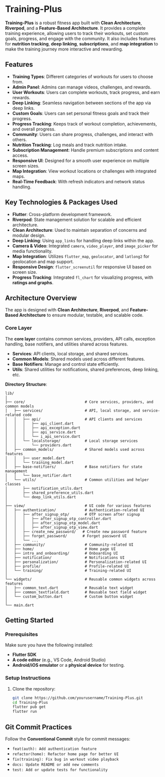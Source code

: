 # Training-Plus

**Training-Plus** is a robust fitness app built with **Clean Architecture**, **Riverpod**, and a **Feature-Based Architecture**. It provides a complete training experience, allowing users to track their workouts, set custom goals, progress, and engage with the community. It also includes features for **nutrition tracking**, **deep linking**, **subscriptions**, and **map integration** to make the training journey more interactive and rewarding.

## Features

- **Training Types**: Different categories of workouts for users to choose from.
- **Admin Panel**: Admins can manage videos, challenges, and rewards.
- **User Workouts**: Users can complete workouts, track progress, and earn rewards.
- **Deep Linking**: Seamless navigation between sections of the app via deep links.
- **Custom Goals**: Users can set personal fitness goals and track their progress.
- **Progress Tracking**: Keeps track of workout completion, achievements, and overall progress.
- **Community**: Users can share progress, challenges, and interact with others.
- **Nutrition Tracking**: Log meals and track nutrition intake.
- **Subscription Management**: Handle premium subscriptions and content access.
- **Responsive UI**: Designed for a smooth user experience on multiple screen sizes.
- **Map Integration**: View workout locations or challenges with integrated maps.
- **Real-Time Feedback**: With refresh indicators and network status handling.

## Key Technologies & Packages Used

- **Flutter**: Cross-platform development framework.
- **Riverpod**: State management solution for scalable and efficient architecture.
- **Clean Architecture**: Used to maintain separation of concerns and modular design.
- **Deep Linking**: Using `app_links` for handling deep links within the app.
- **Camera & Video**: Integrated `camera`, `video_player`, and `image_picker` for media functionality.
- **Map Integration**: Utilizes `flutter_map`, `geolocator`, and `latlong2` for geolocation and map support.
- **Responsive Design**: `flutter_screenutil` for responsive UI based on screen size.
- **Progress Tracking**: Integrated `fl_chart` for visualizing progress, with **ratings and graphs**.

## Architecture Overview

The app is designed with **Clean Architecture**, **Riverpod**, and **Feature-Based Architecture** to ensure modular, testable, and scalable code.

### Core Layer
The **core layer** contains common services, providers, API calls, exception handling, base notifiers, and utilities shared across features.

- **Services**: API clients, local storage, and shared services.
- **Common Models**: Shared models used across different features.
- **Base Notifiers**: Manage and control state efficiently.
- **Utils**: Shared utilities for notifications, shared preferences, deep linking, etc.

**Directory Structure**:

```plaintext
lib/
│
├── core/                           # Core services, providers, and common models
│   ├── services/                   # API, local storage, and service-related code
│   │   ├── api/                    # API clients and services
│   │   │   ├── api_client.dart
│   │   │   ├── api_exception.dart
│   │   │   ├── api_service.dart
│   │   │   └── i_api_service.dart
│   │   └── localstorage/           # Local storage services
│   │       └── providers.dart
│   ├── common_models/              # Shared models used across features
│   │   ├── user_model.dart
│   │   └── training_model.dart
│   ├── base-notifiers/             # Base notifiers for state management
│   │   └── base_notifier.dart
│   └── utils/                      # Common utilities and helper classes
│       ├── notification_utils.dart
│       ├── shared_preference_utils.dart
│       └── deep_link_utils.dart
│
├── view/                           # UI code for various features
│   ├── authentication/             # Authentication-related UI
│   │   ├── after_signup_otp/       # OTP screen after signup
│   │   │   ├── after_signup_otp_controller.dart
│   │   │   ├── after_signup_otp_model.dart
│   │   │   ├── after_signup_otp_view.dart
│   │   ├── create_new_password/   # Create new password feature
│   │   ├── forget_password/       # Forget password UI
│   │   └── ...
│   ├── community/                  # Community-related UI
│   ├── home/                       # Home page UI
│   ├── intro_and_onboarding/       # Onboarding UI
│   ├── notification/               # Notifications UI
│   ├── personalization/            # Personalization-related UI
│   ├── profile/                    # Profile-related UI
│   └── training/                   # Training-related UI
│
└── widgets/                        # Reusable common widgets across features
│   ├── common_text.dart            # Reusable text widget
│   ├── common_textfield.dart       # Reusable text field widget
│   └── custom_button.dart          # Custom button widget
│  
└── main.dart
```
## Getting Started

### Prerequisites

Make sure you have the following installed:

- **Flutter SDK**
- **A code editor** (e.g., VS Code, Android Studio)
- **Android/iOS emulator** or a **physical device** for testing.

### Setup Instructions

1. Clone the repository:
   ```bash
   git clone https://github.com/yourusername/Training-Plus.git
   cd Training-Plus
   flutter pub get
   flutter run

## Git Commit Practices

Follow the **Conventional Commit** style for commit messages:

- `feat(auth): Add authentication feature`
- `refactor(home): Refactor home page for better UI`
- `fix(training): Fix bug in workout video playback`
- `docs: Update README or add new comments`
- `test: Add or update tests for functionality`



